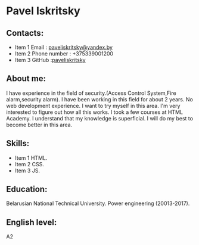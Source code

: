 # Pavel Iskritsky
## Contacts:
* Item 1 Email : paveliskritsky@yandex.by
* Item 2 Phone number : +375339001200
* Item 3 GitHub :[paveliskritsky](https://github.com/paveliskritsky)
## About me:
I have experience in the field of security.(Access Control System,Fire alarm,security alarm). I have been working in this field for about 2 years. No web development experience. I want to try myself in this area. I'm very interested to figure out how all this works. I took a few courses at HTML Academy. I understand that my knowledge is superficial. I will do my best to become better in this area.
## Skills:
* Item 1 HTML.
* Item 2 CSS.
* Item 3 JS.
## Education:
Belarusian National Technical University. Power engineering (20013-2017).
## English level:
A2
